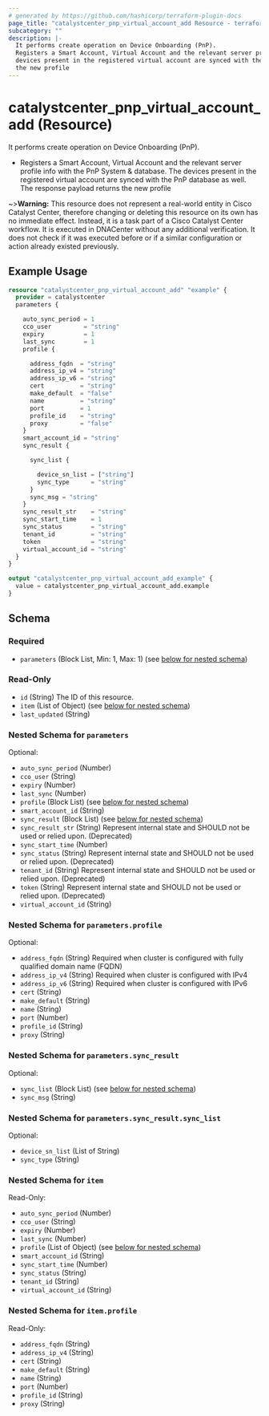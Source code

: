 ```yaml
---
# generated by https://github.com/hashicorp/terraform-plugin-docs
page_title: "catalystcenter_pnp_virtual_account_add Resource - terraform-provider-catalystcenter"
subcategory: ""
description: |-
  It performs create operation on Device Onboarding (PnP).
  Registers a Smart Account, Virtual Account and the relevant server profile info with the PnP System & database. The
  devices present in the registered virtual account are synced with the PnP database as well. The response payload returns
  the new profile
---
```


# catalystcenter_pnp_virtual_account_add (Resource)

It performs create operation on Device Onboarding (PnP).

- Registers a Smart Account, Virtual Account and the relevant server profile info with the PnP System & database. The
devices present in the registered virtual account are synced with the PnP database as well. The response payload returns
the new profile



~>**Warning:**
This resource does not represent a real-world entity in Cisco Catalyst Center, therefore changing or deleting this resource on its own has no immediate effect.
Instead, it is a task part of a Cisco Catalyst Center workflow. It is executed in DNACenter without any additional verification. It does not check if it was executed before or if a similar configuration or action already existed previously.

## Example Usage

```terraform
resource "catalystcenter_pnp_virtual_account_add" "example" {
  provider = catalystcenter
  parameters {

    auto_sync_period = 1
    cco_user         = "string"
    expiry           = 1
    last_sync        = 1
    profile {

      address_fqdn  = "string"
      address_ip_v4 = "string"
      address_ip_v6 = "string"
      cert          = "string"
      make_default  = "false"
      name          = "string"
      port          = 1
      profile_id    = "string"
      proxy         = "false"
    }
    smart_account_id = "string"
    sync_result {

      sync_list {

        device_sn_list = ["string"]
        sync_type      = "string"
      }
      sync_msg = "string"
    }
    sync_result_str    = "string"
    sync_start_time    = 1
    sync_status        = "string"
    tenant_id          = "string"
    token              = "string"
    virtual_account_id = "string"
  }
}

output "catalystcenter_pnp_virtual_account_add_example" {
  value = catalystcenter_pnp_virtual_account_add.example
}
```

<!-- schema generated by tfplugindocs -->
## Schema

### Required

- `parameters` (Block List, Min: 1, Max: 1) (see [below for nested schema](#nestedblock--parameters))

### Read-Only

- `id` (String) The ID of this resource.
- `item` (List of Object) (see [below for nested schema](#nestedatt--item))
- `last_updated` (String)

<a id="nestedblock--parameters"></a>
### Nested Schema for `parameters`

Optional:

- `auto_sync_period` (Number)
- `cco_user` (String)
- `expiry` (Number)
- `last_sync` (Number)
- `profile` (Block List) (see [below for nested schema](#nestedblock--parameters--profile))
- `smart_account_id` (String)
- `sync_result` (Block List) (see [below for nested schema](#nestedblock--parameters--sync_result))
- `sync_result_str` (String) Represent internal state and SHOULD not be used or relied upon. (Deprecated)
- `sync_start_time` (Number)
- `sync_status` (String) Represent internal state and SHOULD not be used or relied upon. (Deprecated)
- `tenant_id` (String) Represent internal state and SHOULD not be used or relied upon. (Deprecated)
- `token` (String) Represent internal state and SHOULD not be used or relied upon. (Deprecated)
- `virtual_account_id` (String)

<a id="nestedblock--parameters--profile"></a>
### Nested Schema for `parameters.profile`

Optional:

- `address_fqdn` (String) Required when cluster is configured with fully qualified domain name (FQDN)
- `address_ip_v4` (String) Required when cluster is configured with IPv4
- `address_ip_v6` (String) Required when cluster is configured with IPv6
- `cert` (String)
- `make_default` (String)
- `name` (String)
- `port` (Number)
- `profile_id` (String)
- `proxy` (String)


<a id="nestedblock--parameters--sync_result"></a>
### Nested Schema for `parameters.sync_result`

Optional:

- `sync_list` (Block List) (see [below for nested schema](#nestedblock--parameters--sync_result--sync_list))
- `sync_msg` (String)

<a id="nestedblock--parameters--sync_result--sync_list"></a>
### Nested Schema for `parameters.sync_result.sync_list`

Optional:

- `device_sn_list` (List of String)
- `sync_type` (String)




<a id="nestedatt--item"></a>
### Nested Schema for `item`

Read-Only:

- `auto_sync_period` (Number)
- `cco_user` (String)
- `expiry` (Number)
- `last_sync` (Number)
- `profile` (List of Object) (see [below for nested schema](#nestedobjatt--item--profile))
- `smart_account_id` (String)
- `sync_start_time` (Number)
- `sync_status` (String)
- `tenant_id` (String)
- `virtual_account_id` (String)

<a id="nestedobjatt--item--profile"></a>
### Nested Schema for `item.profile`

Read-Only:

- `address_fqdn` (String)
- `address_ip_v4` (String)
- `cert` (String)
- `make_default` (String)
- `name` (String)
- `port` (Number)
- `profile_id` (String)
- `proxy` (String)
